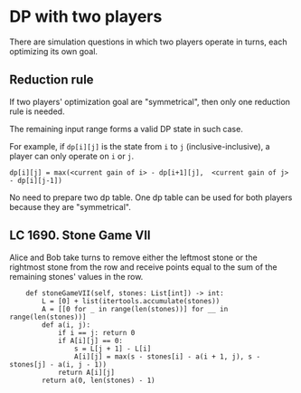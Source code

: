 DP with two players
===

There are simulation questions in which two players operate in turns, each optimizing its own goal.

Reduction rule
---
If two players' optimization goal are "symmetrical", then only one reduction rule is needed.

The remaining input range forms a valid DP state in such case.

For example, if `dp[i][j]` is the state from `i` to `j` (inclusive-inclusive), a player can only operate on `i` or `j`.
```
dp[i][j] = max(<current gain of i> - dp[i+1][j],  <current gain of j> - dp[i][j-1])
```

No need to prepare two dp table. One dp table can be used for both players because they are "symmetrical".

LC 1690. Stone Game VII
---
Alice and Bob take turns to remove either the leftmost stone or the rightmost stone from the row and receive points equal to the sum of the remaining stones' values in the row.

```
    def stoneGameVII(self, stones: List[int]) -> int:
        L = [0] + list(itertools.accumulate(stones))
        A = [[0 for _ in range(len(stones))] for __ in range(len(stones))]
        def a(i, j):
            if i == j: return 0
            if A[i][j] == 0:
                s = L[j + 1] - L[i]
                A[i][j] = max(s - stones[i] - a(i + 1, j), s - stones[j] - a(i, j - 1))
            return A[i][j]
        return a(0, len(stones) - 1)
```
